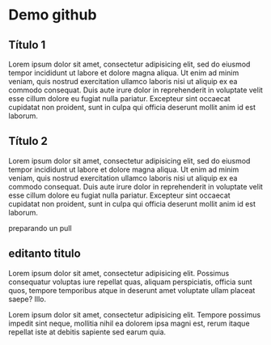 # Demo github
## Título 1
Lorem ipsum dolor sit amet, consectetur adipisicing elit, sed do eiusmod
tempor incididunt ut labore et dolore magna aliqua. Ut enim ad minim veniam,
quis nostrud exercitation ullamco laboris nisi ut aliquip ex ea commodo
consequat. Duis aute irure dolor in reprehenderit in voluptate velit esse
cillum dolore eu fugiat nulla pariatur. Excepteur sint occaecat cupidatat non
proident, sunt in culpa qui officia deserunt mollit anim id est laborum.
## Título 2
Lorem ipsum dolor sit amet, consectetur adipisicing elit, sed do eiusmod
tempor incididunt ut labore et dolore magna aliqua. Ut enim ad minim veniam,
quis nostrud exercitation ullamco laboris nisi ut aliquip ex ea commodo
consequat. Duis aute irure dolor in reprehenderit in voluptate velit esse
cillum dolore eu fugiat nulla pariatur. Excepteur sint occaecat cupidatat non
proident, sunt in culpa qui officia deserunt mollit anim id est laborum.

preparando un pull

## editanto titulo
Lorem ipsum dolor sit amet, consectetur adipisicing elit. Possimus consequatur voluptas iure repellat quas, aliquam perspiciatis, officia sunt quos, tempore temporibus atque in deserunt amet voluptate ullam placeat saepe? Illo.

Lorem ipsum dolor sit amet, consectetur adipisicing elit. Tempore possimus impedit sint neque, mollitia nihil ea dolorem ipsa magni est, rerum itaque repellat iste at debitis sapiente sed earum quia.
